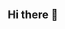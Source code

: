 ## Hi there 👋

<!--
**TanushreeSB/TanushreeSB** is a ✨ _special_ ✨ repository because its `README.md` (this file) appears on your GitHub profile.

Here are some ideas to get you started:

- 🔭 I’m currently working on enhancing my cloud skills.
- 🌱 I’m currently learning Python
- 👯 I’m looking to collaborate on projects.
- 🤔 I’m looking for help with system design
- 💬 Ask me about DSA
- ⚡ Fun fact: I like ice cubes
-->
